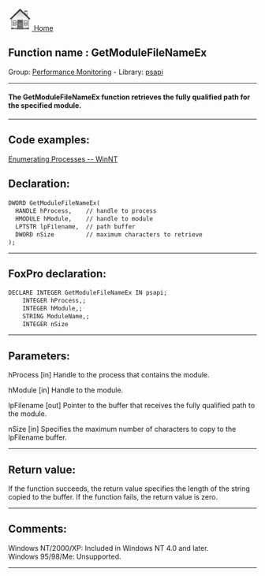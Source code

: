 [<img src="../../images/home.png"> Home ](https://github.com/VFPX/Win32API)  

## Function name : GetModuleFileNameEx
Group: [Performance Monitoring](../../functions_group.md#Performance_Monitoring)  -  Library: [psapi](../../libraries.md#psapi)  
***  


#### The GetModuleFileNameEx function retrieves the fully qualified path for the specified module.
***  


## Code examples:
[Enumerating Processes -- WinNT](../../samples/sample_162.md)  

## Declaration:
```foxpro  
DWORD GetModuleFileNameEx(
  HANDLE hProcess,    // handle to process
  HMODULE hModule,    // handle to module
  LPTSTR lpFilename,  // path buffer
  DWORD nSize         // maximum characters to retrieve
);  
```  
***  


## FoxPro declaration:
```foxpro  
DECLARE INTEGER GetModuleFileNameEx IN psapi;
	INTEGER hProcess,;
	INTEGER hModule,;
	STRING ModuleName,;
	INTEGER nSize  
```  
***  


## Parameters:
hProcess 
[in] Handle to the process that contains the module. 

hModule 
[in] Handle to the module. 

lpFilename 
[out] Pointer to the buffer that receives the fully qualified path to the module.

nSize 
[in] Specifies the maximum number of characters to copy to the lpFilename buffer.   
***  


## Return value:
If the function succeeds, the return value specifies the length of the string copied to the buffer. If the function fails, the return value is zero.  
***  


## Comments:
Windows NT/2000/XP: Included in Windows NT 4.0 and later.  
Windows 95/98/Me: Unsupported.  
  
***  

